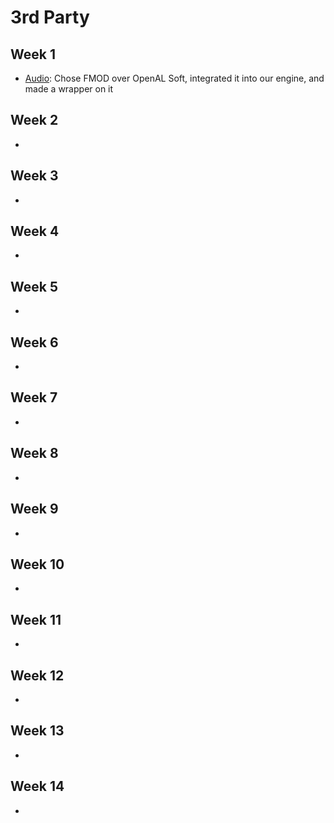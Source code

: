 # 3rd Party
 
## Week 1
- [Audio](https://isetta.io/blogs/week-1/#audio): Chose FMOD over OpenAL Soft, integrated it into our engine, and made a wrapper on it

## Week 2
- []()

## Week 3
- []()

## Week 4
- []()

## Week 5
- []()

## Week 6
- []()

## Week 7
- []()

## Week 8
- []()

## Week 9
- []()

## Week 10
- []()

## Week 11
- []()

## Week 12
- []()
  
## Week 13
- []()

## Week 14
- []()
